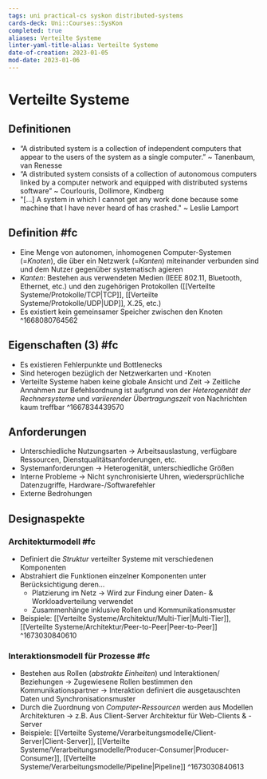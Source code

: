 ```yaml
---
tags: uni practical-cs syskon distributed-systems
cards-deck: Uni::Courses::SysKon
completed: true
aliases: Verteilte Systeme
linter-yaml-title-alias: Verteilte Systeme
date-of-creation: 2023-01-05
mod-date: 2023-01-06
---
```


# Verteilte Systeme

## Definitionen
- “A distributed system is a collection of independent computers that appear to the users of the system as a single computer.” ~ Tanenbaum, van Renesse
- “A distributed system consists of a collection of autonomous computers linked by a computer network and equipped with distributed systems software” ~ Courlouris, Dollimore, Kindberg
- "\[…\] A system in which I cannot get any work done because some machine that I have never heard of has crashed." ~ Leslie Lamport

## Definition #fc
- Eine Menge von autonomen, inhomogenen Computer-Systemen (=*Knoten*), die über ein Netzwerk (=*Kanten*) miteinander verbunden sind und dem Nutzer gegenüber systematisch agieren
- *Kanten*: Bestehen aus verwendeten Medien (IEEE 802.11, Bluetooth, Ethernet, etc.) und den zugehörigen Protokollen ([[Verteilte Systeme/Protokolle/TCP|TCP]], [[Verteilte Systeme/Protokolle/UDP|UDP]], X.25, etc.)
- Es existiert kein gemeinsamer Speicher zwischen den Knoten
^1668080764562

## Eigenschaften (3) #fc
- Es existieren Fehlerpunkte und Bottlenecks
- Sind heterogen bezüglich der Netzwerkarten und -Knoten
- Verteilte Systeme haben keine globale Ansicht und Zeit
	→ Zeitliche Annahmen zur Befehlsordnung ist aufgrund von der *Heterogenität der Rechnersysteme* und *variierender Übertragungszeit* von Nachrichten kaum treffbar
^1667834439570

## Anforderungen
- Unterschiedliche Nutzungsarten
	→ Arbeitsauslastung, verfügbare Ressourcen, Dienstqualitätsanforderungen, etc.
- Systemanforderungen
	→ Heterogenität, unterschiedliche Größen
- Interne Probleme
	→ Nicht synchronisierte Uhren, wiedersprüchliche Datenzugriffe, Hardware-/Softwarefehler
- Externe Bedrohungen

## Designaspekte

### Architekturmodell #fc
- Definiert die *Struktur* verteilter Systeme mit verschiedenen Komponenten
- Abstrahiert die Funktionen einzelner Komponenten unter Berücksichtigung deren…
	- Platzierung im Netz
		→ Wird zur Findung einer Daten- & Workloadverteilung verwendet
	- Zusammenhänge inklusive Rollen und Kommunikationsmuster
 - Beispiele: [[Verteilte Systeme/Architektur/Multi-Tier|Multi-Tier]], [[Verteilte Systeme/Architektur/Peer-to-Peer|Peer-to-Peer]]
^1673030840610

### Interaktionsmodell für Prozesse #fc
- Bestehen aus Rollen (*abstrakte Einheiten*) und Interaktionen/ Beziehungen
	→ Zugewiesene Rollen bestimmen den Kommunikationspartner
	→ Interaktion definiert die ausgetauschten Daten und Synchronisationsmuster
- Durch die Zuordnung von *Computer-Ressourcen* werden aus Modellen Architekturen
	→ z.B. Aus Client-Server Architektur für Web-Clients & -Server
- Beispiele: [[Verteilte Systeme/Verarbeitungsmodelle/Client-Server|Client-Server]], [[Verteilte Systeme/Verarbeitungsmodelle/Producer-Consumer|Producer-Consumer]], [[Verteilte Systeme/Verarbeitungsmodelle/Pipeline|Pipeline]]
^1673030840613
